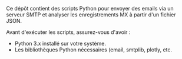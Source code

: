 Ce dépôt contient des scripts Python pour envoyer des emails via un serveur SMTP et analyser les enregistrements MX à partir d'un fichier JSON.

Avant d'exécuter les scripts, assurez-vous d'avoir :

 -  Python 3.x installé sur votre système.
 -  Les bibliothèques Python nécessaires (email, smtplib, plotly, etc.
